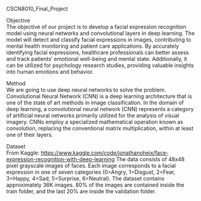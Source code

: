 CSCN8010_Final_Project

Objective <br />
    The objective of our project is to develop a facial expression recognition model using neural networks and convolutional layers in deep learning.
    The model will detect and classify facial expressions in images, contributing to mental health monitoring and patient care applications. 
    By accurately identifying facial expressions, healthcare professionals can better assess and track patients’ emotional well-being and mental state.
    Additionally, it can be utilized for psychology research studies, providing valuable insights into human emotions and behavior.

Method <br />
    We are going to use deep neural networks to solve the problem. 
    Convolutional Neural Network (CNN) is a deep learning architecture that is one of the state of art methods in image classification. 
    In the domain of deep learning, a convolutional neural network (CNN) represents a category of artificial neural networks primarily utilized for the analysis of visual imagery. 
    CNNs employ a specialized mathematical operation known as convolution, replacing the conventional matrix multiplication, within at least one of their layers.

Dataset <br />
    From Kaggle: https://www.kaggle.com/code/jonathanoheix/face-expression-recognition-with-deep-learning
    The data consists of 48x48 pixel grayscale images of faces. 
    Each image corresponds to a facial expression in one of seven categories (0=Angry, 1=Disgust, 2=Fear, 3=Happy, 4=Sad, 5=Surprise, 6=Neutral). 
    The dataset contains approximately 36K images. 80% of the images are contained inside the train folder, and the last 20% are inside the validation folder.
